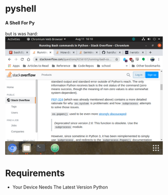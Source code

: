 # pyshell
#### A Shell For Py
but is was hard:
![Snapshot Of Work](Capture.PNG)

# Requirements
* Your Device Needs The Latest Version Python
